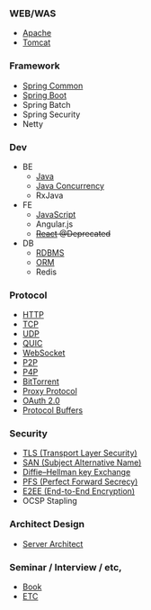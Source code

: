 ### WEB/WAS
- [Apache](https://github.com/agongi/study/tree/master/apache/)
- [Tomcat](https://github.com/agongi/study/tree/master/tomcat/)

### Framework
- [Spring Common](https://github.com/agongi/study/tree/master/spring-common/)
- [Spring Boot](https://github.com/agongi/study/tree/master/spring-boot/)
- Spring Batch
- Spring Security
- Netty

### Dev
- BE
  - [Java](https://github.com/agongi/study/tree/master/java/)
  - [Java Concurrency](https://github.com/agongi/study/tree/master/java-concurrency/)
  - RxJava
- FE
  - [JavaScript](https://github.com/agongi/study/tree/master/javascript/)
  - Angular.js
  - ~~[React](https://steemit.com/kr-dev/@heejin/facebook-react) @Deprecated~~
- DB
  - [RDBMS](https://github.com/agongi/study/tree/master/rdbms/)
  - [ORM](https://github.com/agongi/study/tree/master/orm/)
  - Redis

### Protocol
- [HTTP](https://github.com/agongi/study/tree/master/http/)
- [TCP](https://github.com/agongi/study/tree/master/tcp/)
- [UDP](https://github.com/agongi/study/tree/master/udp/)
- [QUIC](https://github.com/agongi/study/tree/master/quic/)
- [WebSocket](https://github.com/agongi/study/tree/master/websocket/)
- [P2P](https://github.com/agongi/study/tree/master/p2p/)
- [P4P](https://github.com/agongi/study/tree/master/p4p/)
- [BitTorrent](https://github.com/agongi/study/tree/master/bittorrent/)
- [Proxy Protocol](https://github.com/agongi/study/tree/master/proxy-protocol/)
- [OAuth 2.0](https://github.com/agongi/study/tree/master/oauth/)
- [Protocol Buffers](http://sjava.net/2012/12/%EB%B2%88%EC%97%AD-%EC%97%90%EC%9D%B4%EB%B8%8C%EB%A1%9Cavro-%ED%94%84%EB%A1%9C%ED%86%A0%EC%BD%9C-%EB%B2%84%ED%8D%BCprotocol-buffers-%EC%93%B0%EB%A6%AC%ED%94%84%ED%8A%B8thrift%EC%9D%98-%EC%8A%A4/)

### Security
- [TLS (Transport Layer Security)](https://github.com/agongi/study/tree/master/tls/)
- [SAN (Subject Alternative Name)](https://github.com/agongi/study/tree/master/san/)
- [Diffie–Hellman key Exchange](https://github.com/agongi/study/tree/master/diffie–hellman/)
- [PFS (Perfect Forward Secrecy)](https://github.com/agongi/study/tree/master/pfs/)
- [E2EE (End-to-End Encryption)](https://github.com/agongi/study/tree/master/e2ee/)
- OCSP Stapling

### Architect Design
- [Server Architect](https://github.com/agongi/study/tree/master/server-architect/)

### Seminar / Interview / etc,
- [Book](https://github.com/agongi/study/tree/master/book/)
- [ETC](https://github.com/agongi/study/tree/master/etc/)
